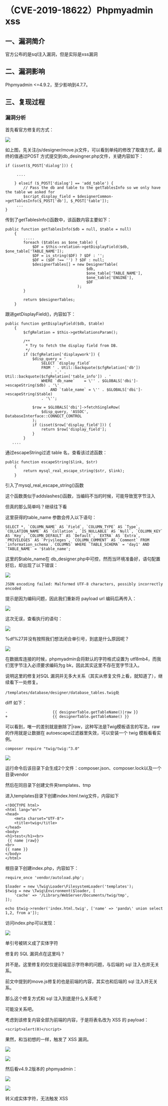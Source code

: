 （CVE-2019-18622）Phpmyadmin xss
================================

一、漏洞简介
------------

官方公布的是sql注入漏洞，但是实际是xss漏洞

二、漏洞影响
------------

Phpmyadmin \<=4.9.2，至少影响到4.7.7。

三、复现过程
------------

### 漏洞分析

首先看官方修复的方式：

![](resource/(CVE-2019-18622)Phpmyadminxss/media/rId25.png)

如上图，先关注/js/designer/move.js文件，可以看到单纯的修改了取值方式，最终的值通过POST
方式提交到db\_desingner.php文件，关键内容如下：

    if (isset($_POST['dialog'])) {

         ....

        } elseif ($_POST['dialog'] == 'add_table') {
            // Pass the db and table to the getTablesInfo so we only have the table we asked for
            $script_display_field = $designerCommon->getTablesInfo($_POST['db'], $_POST['table']);
         ...
    }

传到了getTablesInfo()函数中，该函数内容主要如下：

    public function getTablesInfo($db = null, $table = null)
        {
            .....
            foreach ($tables as $one_table) {
                $DF = $this->relation->getDisplayField($db, $one_table['TABLE_NAME']);
                $DF = is_string($DF) ? $DF : '';
                $DF = ($DF !== '') ? $DF : null;
                $designerTables[] = new DesignerTable(
                                        $db,
                                        $one_table['TABLE_NAME'],
                                        $one_table['ENGINE'],
                                        $DF
                                    );
            }

            return $designerTables;
        }

跟进getDisplayField()，内容如下：

    public function getDisplayField($db, $table)
        {
            $cfgRelation = $this->getRelationsParam();

            /**
             * Try to fetch the display field from DB.
             */
            if ($cfgRelation['displaywork']) {
                $disp_query = '
                    SELECT `display_field`
                    FROM ' . Util::backquote($cfgRelation['db'])
                        . '.' . Util::backquote($cfgRelation['table_info']) . '
                    WHERE `db_name`    = \'' . $GLOBALS['dbi']->escapeString($db) . '\'
                        AND `table_name` = \'' . $GLOBALS['dbi']->escapeString($table)
                    . '\'';

                $row = $GLOBALS['dbi']->fetchSingleRow(
                    $disp_query, 'ASSOC', DatabaseInterface::CONNECT_CONTROL
                );
                if (isset($row['display_field'])) {
                    return $row['display_field'];
                }
            }
       ....

通过escapeString过滤 table 名，查看该过滤函数：

    public function escapeString($link, $str)
        {
            return mysql_real_escape_string($str, $link);
        }

引入了mysql\_real\_escape\_string()函数

这个函数类似于addslashes()函数，当编码不当的时候，可能导致宽字节注入

但真的那么简单吗？继续往下看

这里获得的table\_name 参数会传入以下语句：

    SELECT *, `COLUMN_NAME` AS `Field`, `COLUMN_TYPE` AS `Type`, `COLLATION_NAME` AS `Collation`, `IS_NULLABLE` AS `Null`, `COLUMN_KEY` AS `Key`, `COLUMN_DEFAULT` AS `Default`, `EXTRA` AS `Extra`, `PRIVILEGES` AS `Privileges`, `COLUMN_COMMENT` AS `Comment` FROM `information_schema`.`COLUMNS` WHERE `TABLE_SCHEMA` = 'day1' AND `TABLE_NAME` = '$table_name';

这里的\$table\_name在
db\_designer.php中可控，然而当环境准备好，语句配置好后，却出现了以下错误：

![](resource/(CVE-2019-18622)Phpmyadminxss/media/rId26.png)

    JSON encoding failed: Malformed UTF-8 characters, possibly incorrectly encoded

提示是因为编码问题，因此我们重新将 payload url 编码后再传入：

![](resource/(CVE-2019-18622)Phpmyadminxss/media/rId27.png)

这次无误，查看执行的语句：

![](resource/(CVE-2019-18622)Phpmyadminxss/media/rId28.png)

%df%27并没有按照我们想法闭合单引号，到底是什么原因呢？

![](resource/(CVE-2019-18622)Phpmyadminxss/media/rId29.png)

在数据库连接的时候，phpmyadmin会将默认的字符格式设置为
utf8mb4，而我们宽字节注入必须要求编码为g
bk，因此其实这里不存在宽字节注入。

说明这里的修复对SQL
漏洞并无多大关系（其实从修复文件上看，就知道了），继续看下一处修复。

    /templates/database/designer/database_tables.twig处

diff 如下：

    -                    {{ designerTable.getTableName()|raw }}
    +                    {{ designerTable.getTableName() }}

可以看到，唯一的差别就是删除了\|raw，这种写法是Twig模板语言的写法，raw
的作用就是让数据在 autoescape过滤器里失效，可以安装一个 twig
模板看看实例。

    composer require "twig/twig:^3.0"

![](resource/(CVE-2019-18622)Phpmyadminxss/media/rId30.png)

运行命令后该目录下会生成2个文件：composer.json、composer.lock以及一个目录vendor

然后在同目录下创建文件夹templates、tmp

进入templates目录下创建index.html.twig文件，内容如下

    <!DOCTYPE html>
    <html lang="en">
    <head>
        <meta charset="UTF-8">
        <title>twig</title>
    </head>
    <body>
    <h1>test</h1><br>
     {{ name |raw}}
    <br>
    {{ name }}
    </body>
    </html>

根目录下创建index.php，内容如下：

    require_once 'vendor/autoload.php';

    $loader = new \Twig\Loader\FilesystemLoader('templates');
    $twig = new \Twig\Environment($loader, [
        'cache' => '/Library/WebServer/Documents/twig/tmp',
    ]);

    echo $twig->render('index.html.twig', ['name' => 'panda\' union select 1,2, from a']);

访问index.php可以发现：

![](resource/(CVE-2019-18622)Phpmyadminxss/media/rId31.png)

单引号被转义成了实体字符

修复的 SQL 漏洞点在这里吗？

并不是。这里修复的仅仅是前端显示字符串的问题，与后端的 sql
注入也并无关系。

前文中提到的move.js修复的也是前端的内容，其实也和后端的 sql
注入并无关系。

那么这个修复方式和 sql 注入到底是什么关系呢？

可能没关系吧。

考虑到该修复内容全部为前端的内容，于是将表名改为 XSS 的 payload：

    <script>alert(0)</script>

果然，和当初想的一样，触发了 XSS 漏洞。

![](resource/(CVE-2019-18622)Phpmyadminxss/media/rId32.png)

![](resource/(CVE-2019-18622)Phpmyadminxss/media/rId33.png)

然后看v4.9.2版本的 phpmyadmin：

![](resource/(CVE-2019-18622)Phpmyadminxss/media/rId34.png)

![](resource/(CVE-2019-18622)Phpmyadminxss/media/rId35.png)

转义成实体字符，无法触发 XSS
